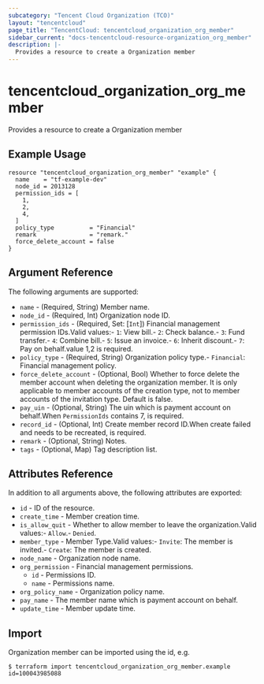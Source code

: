 ```yaml
---
subcategory: "Tencent Cloud Organization (TCO)"
layout: "tencentcloud"
page_title: "TencentCloud: tencentcloud_organization_org_member"
sidebar_current: "docs-tencentcloud-resource-organization_org_member"
description: |-
  Provides a resource to create a Organization member
---
```


# tencentcloud_organization_org_member

Provides a resource to create a Organization member

## Example Usage

```hcl
resource "tencentcloud_organization_org_member" "example" {
  name    = "tf-example-dev"
  node_id = 2013128
  permission_ids = [
    1,
    2,
    4,
  ]
  policy_type          = "Financial"
  remark               = "remark."
  force_delete_account = false
}
```

## Argument Reference

The following arguments are supported:

* `name` - (Required, String) Member name.
* `node_id` - (Required, Int) Organization node ID.
* `permission_ids` - (Required, Set: [`Int`]) Financial management permission IDs.Valid values:- `1`: View bill.- `2`: Check balance.- `3`: Fund transfer.- `4`: Combine bill.- `5`: Issue an invoice.- `6`: Inherit discount.- `7`: Pay on behalf.value 1,2 is required.
* `policy_type` - (Required, String) Organization policy type.- `Financial`: Financial management policy.
* `force_delete_account` - (Optional, Bool) Whether to force delete the member account when deleting the organization member. It is only applicable to member accounts of the creation type, not to member accounts of the invitation type. Default is false.
* `pay_uin` - (Optional, String) The uin which is payment account on behalf.When `PermissionIds` contains 7, is required.
* `record_id` - (Optional, Int) Create member record ID.When create failed and needs to be recreated, is required.
* `remark` - (Optional, String) Notes.
* `tags` - (Optional, Map) Tag description list.

## Attributes Reference

In addition to all arguments above, the following attributes are exported:

* `id` - ID of the resource.
* `create_time` - Member creation time.
* `is_allow_quit` - Whether to allow member to leave the organization.Valid values:- `Allow`.- `Denied`.
* `member_type` - Member Type.Valid values:- `Invite`: The member is invited.- `Create`: The member is created.
* `node_name` - Organization node name.
* `org_permission` - Financial management permissions.
  * `id` - Permissions ID.
  * `name` - Permissions name.
* `org_policy_name` - Organization policy name.
* `pay_name` - The member name which is payment account on behalf.
* `update_time` - Member update time.



## Import

Organization member can be imported using the id, e.g.
```
$ terraform import tencentcloud_organization_org_member.example id=100043985088
```

